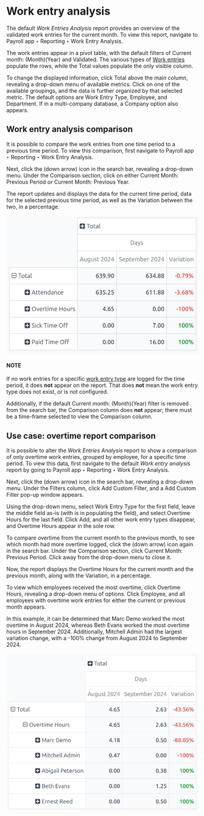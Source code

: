 # Work entry analysis

The default *Work Entries Analysis* report provides an overview of the validated work entries for
the current month. To view this report, navigate to Payroll app ‣ Reporting ‣
Work Entry Analysis.

The work entries appear in a pivot table, with the default filters of Current month:
(Month)(Year) and Validated. The various types of [Work entries](work_entries.md) populate the
rows, while the Total values populate the only visible column.

To change the displayed information, click <i class="fa fa-plus-square"></i> Total above the main
column, revealing a drop-down menu of available metrics. Click on one of the available groupings,
and the data is further organized by that selected metric. The default options are Work
Entry Type, Employee, and Department. If in a multi-company database, a
Company option also appears.

## Work entry analysis comparison

It is possible to compare the work entries from one time period to a previous time period. To view
this comparison, first navigate to Payroll app ‣ Reporting ‣ Work Entry
Analysis.

Next, click the <i class="fa fa-caret-down"></i> (down arrow) icon in the search bar, revealing a
drop-down menu. Under the <i class="fa fa-adjust"></i> Comparison section, click on either
Current Month: Previous Period or Current Month: Previous Year.

The report updates and displays the data for the current time period, data for the selected previous
time period, as well as the Variation between the two, in a percentage.

![A pivot table comparing the work entries of the current month and the previous month.](work_entry_analysis/work-entry-comparison.png)

#### NOTE
If no work entries for a specific [work entry type](../payroll.md#payroll-work-entries) are logged for
the time period, it does **not** appear on the report. That does **not** mean the work entry type
does not exist, or is not configured.

Additionally, if the default Current month: (Month)(Year) filter is removed from the
search bar, the Comparison column does **not** appear; there must be a time-frame
selected to view the Comparison column.

## Use case: overtime report comparison

It is possible to alter the *Work Entries Analysis* report to show a comparison of only overtime
work entries, grouped by employee, for a specific time period. To view this data, first navigate to
the default *Work entry analysis* report by going to Payroll app ‣ Reporting ‣
Work Entry Analysis.

Next, click the <i class="fa fa-caret-down"></i> (down arrow) icon in the search bar, revealing a
drop-down menu. Under the <i class="fa fa-filter"></i> Filters column, click Add Custom
Filter, and a Add Custom Filter pop-up window appears.

Using the drop-down menu, select Work Entry Type for the first field, leave the middle
field as-is (with is in populating the field), and select Overtime Hours for
the last field. Click Add, and all other work entry types disappear, and
Overtime Hours appear in the sole row.

To compare overtime from the current month to the previous month, to see which month had more
overtime logged, click the <i class="fa fa-caret-down"></i> (down arrow) icon again in the search
bar. Under the <i class="fa fa-adjust"></i> Comparison section, click Current Month:
Previous Period. Click away from the drop-down menu to close it.

Now, the report displays the Overtime Hours for the current month and the previous
month, along with the Variation, in a percentage.

To view which employees received the most overtime, click <i class="fa fa-plus-square"></i> Overtime
Hours, revealing a drop-down menu of options. Click Employee, and all employees with
overtime work entries for either the current or previous month appears.

In this example, it can be determined that Marc Demo worked the most overtime in
August 2024, whereas Beth Evans worked the most overtime hours in
September 2024. Additionally, Mitchell Admin had the largest variation
change, with a -100% change from August 2024 to September 2024.

![A pivot table comparing the overtime from September 2024 with August 2024.](work_entry_analysis/variation.png)
